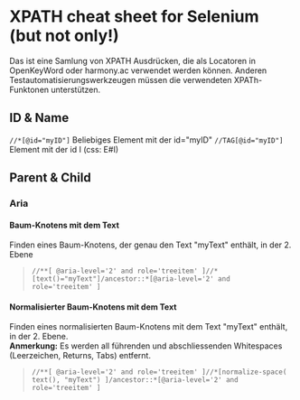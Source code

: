 # XPATH cheat sheet for Selenium (but not only!) #

Das ist eine Samlung von XPATH Ausdrücken, die als Locatoren in OpenKeyWord oder harmony.ac verwendet werden können.
Anderen Testautomatisierungswerkzeugen müssen die verwendeten XPATh-Funktonen unterstützen.

## ID & Name ##

```//*[@id="myID"]```            Beliebiges Element mit der id="myID"
```//TAG[@id="myID"]```          Element <TAG> mit der id I (css: E#I)
  
## Parent & Child ##
### Aria ###
#### Baum-Knotens mit dem Text ####
Finden eines Baum-Knotens, der genau den Text "myText" enthält, in der 2. Ebene<br>
> ```//**[ @aria-level='2' and role='treeitem' ]//*[text()="myText"]/ancestor::*[@aria-level='2' and role='treeitem' ]```

#### Normalisierter Baum-Knotens mit dem Text ####
Finden eines normalisierten Baum-Knotens mit dem Text "myText" enthält, in der 2. Ebene.<br>
**Anmerkung:** Es werden all führenden und abschliessenden Whitespaces (Leerzeichen, Returns, Tabs) entfernt.<br>
> ```//**[ @aria-level='2' and role='treeitem' ]//*[normalize-space( text(), "myText") ]/ancestor::*[@aria-level='2' and role='treeitem' ]```
